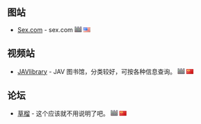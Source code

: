 ## 图站

- [Sex.com](http://www.sex.com/) - sex.com ![墙](https://github.com/ffuqiangg/WebFAV/raw/master/media/wall.png) ![英文](https://github.com/ffuqiangg/WebFAV/blob/master/media/us.gif)

## 视频站

- [JAVlibrary](http://www.javlibrary.com/cn/) - JAV 图书馆，分类较好，可按各种信息查询。 ![墙](https://github.com/ffuqiangg/WebFAV/raw/master/media/wall.png) ![中文](https://github.com/ffuqiangg/WebFAV/blob/master/media/cn.gif)
 
## 论坛

- [草榴](http://t66y.com/) - 这个应该就不用说明了吧。 ![墙](https://github.com/ffuqiangg/WebFAV/raw/master/media/wall.png) ![中文](https://github.com/ffuqiangg/WebFAV/blob/master/media/cn.gif)
